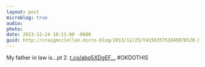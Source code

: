 ```yaml
---
layout: post
microblog: true
audio: 
photo: 
date: 2013-12-24 18:11:00 -0600
guid: http://craigmcclellan.micro.blog/2013/12/25/t415635752845078528.html
---
```

My father in law is...pt 2. 
[t.co/abq5XDgEF...](http://t.co/abq5XDgEFj)
#OKDOTHIS
